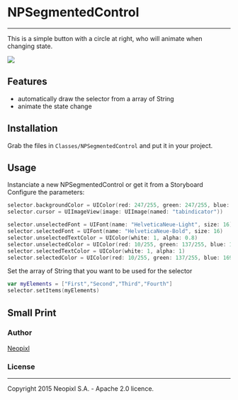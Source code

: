 # NPSegmentedControl

***

This is a simple button with a circle at right, who will animate when changing state.

<img src = "https://raw.githubusercontent.com/neopixl/NPSegmentedControl/master/Documentation/npsepgmentedcontrol.gif" />

## Features

- automatically draw the selector from a array of String
- animate the state change

## Installation

Grab the files in `Classes/NPSegmentedControl` and put it in your
project. 

## Usage

Instanciate a new NPSegmentedControl or get it from a Storyboard
Configure the parameters:
```swift
selector.backgroundColor = UIColor(red: 247/255, green: 247/255, blue: 247/255, alpha: 1)
selector.cursor = UIImageView(image: UIImage(named: "tabindicator"))

selector.unselectedFont = UIFont(name: "HelveticaNeue-Light", size: 16)
selector.selectedFont = UIFont(name: "HelveticaNeue-Bold", size: 16)
selector.unselectedTextColor = UIColor(white: 1, alpha: 0.8)
selector.unselectedColor = UIColor(red: 10/255, green: 137/255, blue: 169/255, alpha: 0.8)
selector.selectedTextColor = UIColor(white: 1, alpha: 1)
selector.selectedColor = UIColor(red: 10/255, green: 137/255, blue: 169/255, alpha: 1)
```
Set the array of String that you want to be used for the selector
```swift
var myElements = ["First","Second","Third","Fourth"]
selector.setItems(myElements)
```
## Small Print

### Author

[Neopixl](http://www.neopixl.com)

### License
-------------------------

Copyright 2015 Neopixl S.A. - Apache 2.0 licence. 